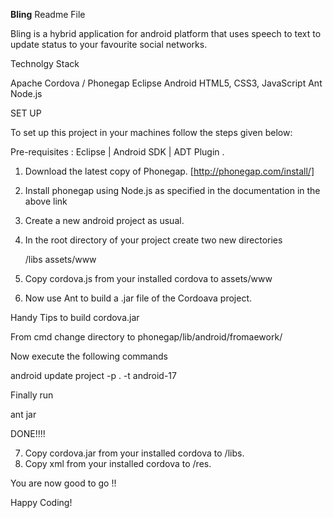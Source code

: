<b>Bling</b>   Readme File

Bling is a hybrid application for android platform that uses speech to text to update status to your favourite social networks.

Technolgy Stack

Apache Cordova / Phonegap
Eclipse
Android
HTML5, CSS3, JavaScript
Ant
Node.js

SET UP

To  set up this project in your machines follow the steps given below:

Pre-requisites : Eclipse | Android SDK | ADT Plugin .

1. Download the latest copy of Phonegap.
[http://phonegap.com/install/]
2. Install phonegap using Node.js as specified in the documentation in the above link
3. Create a new android project as usual.
4. In the root directory of your project create two new directories

	/libs
	assets/www
5. Copy cordova.js from your installed cordova to assets/www
6. Now use Ant to build a .jar file of the Cordoava project.


Handy Tips to build cordova.jar 

From cmd change directory to phonegap/lib/android/fromaework/

Now execute the following commands

android update project -p . -t android-17

Finally run 

ant jar

DONE!!!!



7. Copy cordova.jar from your installed cordova to /libs.
8. Copy xml from your installed cordova to /res.


You are now good to go !! 

Happy Coding!
